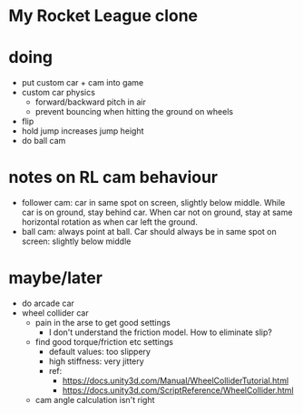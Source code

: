 # My Rocket League clone

# doing
- put custom car + cam into game
- custom car physics
  - forward/backward pitch in air
  - prevent bouncing when hitting the ground on wheels
- flip
- hold jump increases jump height
- do ball cam

# notes on RL cam behaviour
- follower cam: car in same spot on screen, slightly below middle.
  While car is on ground, stay behind car. When car not on ground, stay
  at same horizontal rotation as when car left the ground.
- ball cam: always point at ball. Car should always be in same spot
  on screen: slightly below middle

# maybe/later
- do arcade car
- wheel collider car
  - pain in the arse to get good settings
    - I don't understand the friction model. How to eliminate slip?
  - find good torque/friction etc settings
    - default values: too slippery
    - high stiffness: very jittery
    - ref:
      - https://docs.unity3d.com/Manual/WheelColliderTutorial.html
      - https://docs.unity3d.com/ScriptReference/WheelCollider.html
  - cam angle calculation isn't right
